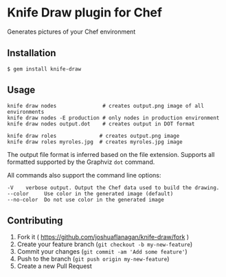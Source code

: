 # Knife Draw plugin for Chef

Generates pictures of your Chef environment

## Installation

    $ gem install knife-draw

## Usage

```
knife draw nodes               # creates output.png image of all environments
knife draw nodes -E production # only nodes in production environment
knife draw nodes output.dot    # creates output in DOT format
```

```
knife draw roles              # creates output.png image
knife draw roles myroles.jpg  # creates myroles.jpg image
```

The output file format is inferred based on the file extension.
Supports all formatted supported by the Graphviz `dot` command.

All commands also support the command line options:

```
-V    verbose output. Output the Chef data used to build the drawing.
--color     Use color in the generated image (default)
--no-color  Do not use color in the generated image
```

## Contributing

1. Fork it ( https://github.com/joshuaflanagan/knife-draw/fork )
2. Create your feature branch (`git checkout -b my-new-feature`)
3. Commit your changes (`git commit -am 'Add some feature'`)
4. Push to the branch (`git push origin my-new-feature`)
5. Create a new Pull Request
